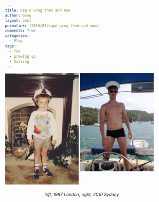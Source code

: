 ```yaml
---
title: Cap'n Greg then and now
author: Greg
layout: post
permalink: /2010/05/capn-greg-then-and-now/
comments: True
categories:
  - Play
tags:
  - fun
  - growing up
  - Sailing
---
```

<center>
<img src="/wp-content/uploads/2010/05/Greg-1987.rotated.jpeg" style="float: left; width: 48%; margin-right: 1%; margin-bottom: 0.5em;" title="Cap'n Greg 1987"><img src="/wp-content/uploads/2010/05/P1310046.rotated.jpg" style="float: left; width: 48%; margin-right: 1%; margin-bottom: 0.5em;" title="Cap'n Greg 2010">
<p style="clear: both;">
<br>
  <i>left, 1987 London, right, 2010 Sydney</i>
</center>
